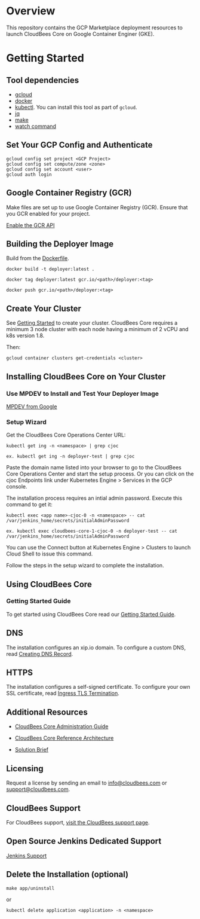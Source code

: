 # Overview

This repository contains the GCP Marketplace deployment resources to launch CloudBees Core on Google Container Enginer (GKE). 

# Getting Started

## Tool dependencies

- [gcloud](https://cloud.google.com/sdk/)
- [docker](https://docs.docker.com/install/)
- [kubectl](https://kubernetes.io/docs/tasks/tools/install-kubectl/). You can install
  this tool as part of `gcloud`.
- [jq](https://github.com/stedolan/jq/wiki/Installation)
- [make](https://www.gnu.org/software/make/)
- [watch command](https://en.wikipedia.org/wiki/Watch_(Unix))

## Set Your GCP Config and Authenticate

```shell
gcloud config set project <GCP Project>
gcloud config set compute/zone <zone>
gcloud config set account <user>
gcloud auth login
```
## Google Container Registry (GCR)

Make files are set up to use Google Container Registry (GCR). Ensure that you GCR enabled for your project. 

[Enable the GCR API](https://console.cloud.google.com/apis/library/containerregistry.googleapis.com)

## Building the Deployer Image
Build from the [Dockerfile](https://github.com/cloudbees/core-google-launcher/blob/master/Dockerfile).

```shell
docker build -t deployer:latest .

docker tag deployer:latest gcr.io/<path>/deployer:<tag>

docker push gcr.io/<path>/deployer:<tag>
```

## Create Your Cluster

See [Getting Started](https://github.com/GoogleCloudPlatform/marketplace-k8s-app-tools/blob/master/README.md#getting-started) to create your cluster. CloudBees Core requires a minimum 3 node cluster with each node having a minimum of 2 vCPU and k8s version 1.8.

Then:

```shell
gcloud container clusters get-credentials <cluster> 
```

## Installing CloudBees Core on Your Cluster

### Use MPDEV to Install and Test Your Deployer Image
[MPDEV from Google](https://github.com/GoogleCloudPlatform/marketplace-k8s-app-tools/blob/master/docs/mpdev-references.md)

### Setup Wizard
Get the CloudBees Core Operations Center URL:

```shell
kubectl get ing -n <namespace> | grep cjoc

ex. kubectl get ing -n deployer-test | grep cjoc
```
Paste the domain name listed into your browser to go to the CloudBees Core Operations Center and start the setup process. Or you can click on the cjoc Endpoints link under Kubernetes Engine > Services in the GCP console.

The installation process requires an intial admin password. Execute this command to get it:

```shell
kubectl exec <app name>-cjoc-0 -n <namespace> -- cat /var/jenkins_home/secrets/initialAdminPassword

ex. kubectl exec cloudbees-core-1-cjoc-0 -n deployer-test -- cat /var/jenkins_home/secrets/initialAdminPassword
```

You can use the Connect button at Kubernetes Engine > Clusters to launch Cloud Shell to issue this command.

Follow the steps in the setup wizard to complete the installation.

## Using CloudBees Core

### Getting Started Guide
To get started using CloudBees Core read our [Getting Started Guide](https://go.cloudbees.com/docs/cloudbees-core/cloud-admin-guide/getting-started/#).

## DNS
The installation configures an xip.io domain. To configure a custom DNS, read [Creating DNS Record](https://go.cloudbees.com/docs/cloudbees-core/cloud-install-guide/gke-install/#creating-dns-record).

## HTTPS
The installation configures a self-signed certificate. To configure your own SSL certificate, read [Ingress TLS Termination](https://go.cloudbees.com/docs/cloudbees-core/cloud-reference-architecture/ra-for-gke/#_ingress_tls_termination).

## Additional Resources
* [CloudBees Core Administration Guide](https://go.cloudbees.com/docs/cloudbees-core/cloud-admin-guide/)

* [CloudBees Core Reference Architecture](https://go.cloudbees.com/docs/cloudbees-core/cloud-reference-architecture/)

* [Solution Brief](https://pages.cloudbees.com/l/272242/2018-06-26/9sjwj/272242/54721/cloudbees_core.pdf)

## Licensing
Request a license by sending an email to info@cloudbees.com or support@cloudbees.com.

## CloudBees Support
For CloudBees support, [visit the CloudBees support page](https://support.cloudbees.com/hc/en-us/requests).

## Open Source Jenkins Dedicated Support
[Jenkins Support](https://www.cloudbees.com/products/cloudbees-jenkins-support)

## Delete the Installation (optional)

```shell
make app/uninstall
```
or

```shell
kubectl delete application <application> -n <namespace>
```

